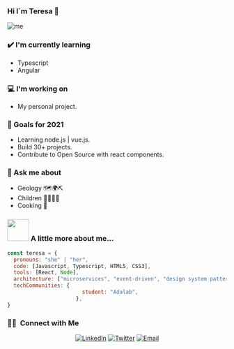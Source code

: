 ### Hi I´m Teresa 👋


![me](https://user-images.githubusercontent.com/75627557/114272563-fd9fd300-9a16-11eb-8e69-bfadbc1486b0.jpg)

<!-- Create a tabular data for blog posts-->
### ✔️ I'm currently learning
- Typescript
- Angular

### 💻 I'm working on
- My personal project.


### 🌱 Goals for 2021
- Learning node.js | vue.js.
- Build 30+ projects.
- Contribute to Open Source with react components.

### 💭 Ask me about
- Geology 🗺🌍⛏ 
- Children 👨‍👩‍👧‍👦
- Cooking 🥘
<!-- 
### 🌴 Fun facts
- Trying to explore the mysteries.
- Congratualtions on making through the shell.-->

### <img src="https://media.giphy.com/media/VgCDAzcKvsR6OM0uWg/giphy.gif" width="50"> A little more about me...  

```javascript
const teresa = {
  pronouns: "she" | "her",
  code: [Javascript, Typescript, HTML5, CSS3],
  tools: [React, Node],
  architecture: ["microservices", "event-driven", "design system pattern"],
  techCommunities: {
                        student: "Adalab",
                      },
}
```


<h3> 🤝🏻 &nbsp;Connect with Me </h3>

<p align="center">
<a href="https://www.linkedin.com/in/teresamarfer/"><img alt="LinkedIn" src="https://img.shields.io/badge/LinkedIn-Aditya%20Vikram%20Singh-blue?style=flat-square&logo=linkedin"></a>
<a href="https://twitter.com/teresamarfer"><img alt="Twitter" src="https://img.shields.io/badge/Twitter-teresamarfer__-blue?style=flat-square&logo=twitter"></a>
<a href="mailto:teresamf64@gmail.com"><img alt="Email" src="https://img.shields.io/badge/Email-teresamf64@gmail.com-blue?style=flat-square&logo=gmail"></a>
</p>

<!--
**TeresaMartinezFernandez/TeresaMartinezFernandez** is a ✨ _special_ ✨ repository because its `README.md` (this file) appears on your GitHub profile.


